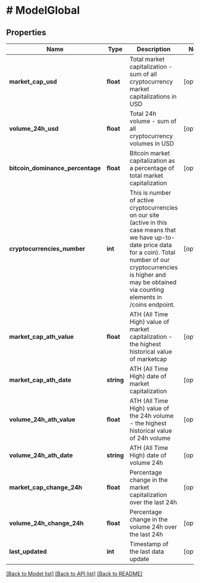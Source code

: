 # # ModelGlobal

## Properties

Name | Type | Description | Notes
------------ | ------------- | ------------- | -------------
**market_cap_usd** | **float** | Total market capitalization - sum of all cryptocurrency market capitalizations in USD | [optional]
**volume_24h_usd** | **float** | Total 24h volume - sum of all cryptocurrency volumes in USD | [optional]
**bitcoin_dominance_percentage** | **float** | Bitcoin market capitalization as a percentage of total market capitalization | [optional]
**cryptocurrencies_number** | **int** | This is number of active cryptocurrencies on our site (active in this case means that we have up-to-date price data for a coin). Total number of our cryptocurrencies is higher and may be obtained via counting elements in /coins endpoint. | [optional]
**market_cap_ath_value** | **float** | ATH (All Time High) value of market capitalization - the highest historical value of marketcap | [optional]
**market_cap_ath_date** | **string** | ATH (All Time High) date of market capitalization | [optional]
**volume_24h_ath_value** | **float** | ATH (All Time High) value of the 24h volume - the highest historical value of 24h volume | [optional]
**volume_24h_ath_date** | **string** | ATH (All Time High) date of volume 24h | [optional]
**market_cap_change_24h** | **float** | Percentage change in the market capitalization over the last 24h | [optional]
**volume_24h_change_24h** | **float** | Percentage change in the volume 24h over the last 24h | [optional]
**last_updated** | **int** | Timestamp of the last data update | [optional]

[[Back to Model list]](../../README.md#models) [[Back to API list]](../../README.md#endpoints) [[Back to README]](../../README.md)
